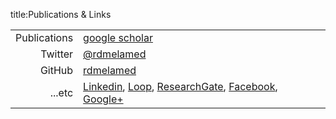 title:Publications & Links

|  |  | 
|---:|---|
|Publications|[google scholar](https://www.google.com/url?sa=t&rct=j&q=&esrc=s&source=web&cd=1&cad=rja&uact=8&ved=0CB8QFjAA&url=http%3A%2F%2Fscholar.google.com%2Fcitations%3Fuser%3DXDA9vasAAAAJ%26hl%3Den&ei=XQ6fVdfRMcq3-QH9_ZyIBw&usg=AFQjCNFPX2HVoV9DlwkQJcZmmbpyTZBmnA&sig2=_RPe_oGyHy2Qbh7hzvexKQ&bvm=bv.96952980,d.cWw) |
|Twitter|[@rdmelamed](https://twitter.com/rdmelamed)|
|GitHub|[rdmelamed](https://github.com/RDMelamed)|
|...etc|[Linkedin](https://www.linkedin.com/pub/rachel-melamed/a5/49a/a9a), [Loop](http://loop.frontiersin.org/people/227519/overview), [ResearchGate](https://www.researchgate.net/profile/Rachel_Melamed), [Facebook](https://www.facebook.com/rachel.melamed), [Google+](https://plus.google.com/u/0/+RachelMelamed)|
